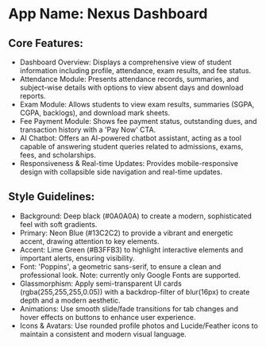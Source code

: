 # **App Name**: Nexus Dashboard

## Core Features:

- Dashboard Overview: Displays a comprehensive view of student information including profile, attendance, exam results, and fee status.
- Attendance Module: Presents attendance records, summaries, and subject-wise details with options to view absent days and download reports.
- Exam Module: Allows students to view exam results, summaries (SGPA, CGPA, backlogs), and download mark sheets.
- Fee Payment Module: Shows fee payment status, outstanding dues, and transaction history with a 'Pay Now' CTA.
- AI Chatbot: Offers an AI-powered chatbot assistant, acting as a tool capable of answering student queries related to admissions, exams, fees, and scholarships.
- Responsiveness & Real-time Updates: Provides mobile-responsive design with collapsible side navigation and real-time updates.

## Style Guidelines:

- Background: Deep black (#0A0A0A) to create a modern, sophisticated feel with soft gradients.
- Primary: Neon Blue (#13C2C2) to provide a vibrant and energetic accent, drawing attention to key elements.
- Accent: Lime Green (#B3FFB3) to highlight interactive elements and important alerts, ensuring visibility.
- Font: 'Poppins', a geometric sans-serif, to ensure a clean and professional look. Note: currently only Google Fonts are supported.
- Glassmorphism: Apply semi-transparent UI cards (rgba(255,255,255,0.05)) with a backdrop-filter of blur(16px) to create depth and a modern aesthetic.
- Animations: Use smooth slide/fade transitions for tab changes and hover effects on buttons to enhance user experience.
- Icons & Avatars: Use rounded profile photos and Lucide/Feather icons to maintain a consistent and modern visual language.